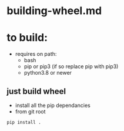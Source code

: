 # building-wheel.md

# to build:

- requires on path:
  - bash
  - pip or pip3 (if so replace pip with pip3)
  - python3.8 or newer

## just build wheel
- install all the pip dependancies
- from git root
``` bash
pip install .
```
